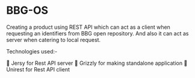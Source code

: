 # BBG-OS
Creating a product using REST API which can act as a client when requesting an identifiers from BBG open repository. And also it can act as server when catering to local request.

Technologies used:-

	Jersy for Rest API server
	Grizzly for making standalone application
 Unirest for Rest API client

